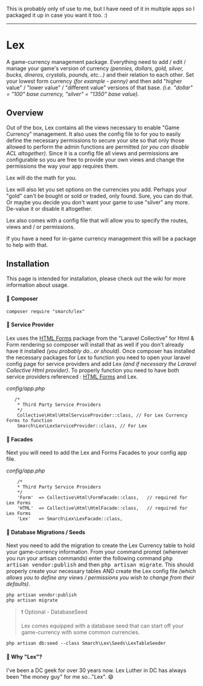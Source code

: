 This is probably only of use to me, but I have need of it in multiple apps so I packaged it up in case you want it too. :)

***

# Lex
A game-currency management package. Everything need to add / edit / manage your game's version of currency _(pennies, dollars, gold, silver, bucks, dineros, crystals, pounds, etc...)_ and their relation to each other. Set your lowest form currency _(for example - penny)_ and then add "higher value" / "lower value" / "different value" versions of that base. _(i.e. "dollar" = "100" base currency, "silver" = "1350" base value)_.

## Overview

Out of the box, Lex contains all the views necessary to enable "Game Currency" management. It also uses the config file to for you to easily define the necessary permissions to secure your site so that only those allowed to perform the admin functions are permitted _(or you can disable ACL altogether)_. Since it is a config file all views and permissions are configurable so you are free to provide your own views and change the permissions the way your app requires them.

Lex will do the math for you.

Lex will also let you set options on the currencies you add. Perhaps your "gold" can't be bought or sold or traded, only found. Sure, you can do that. Or maybe you decide you don't want your game to use "silver" any more. De-value it or disable it altogether.

Lex also comes with a config file that will allow you to specify the routes, views and / or permissions.

If you have a need for in-game currency management this will be a package to help with that.

## Installation

This page is intended for installation, please check out the wiki for more information about usage.

#### :black_square_button: Composer

    composer require "smarch/lex"

#### :pencil: Service Provider

Lex uses the [HTML Forms](https://laravelcollective.com/docs/5.1/html) package from the "Laravel Collective" for Html & Form rendering so composer will install that as well if you don't already have it installed _(you probably do...or should)_. Once composer has installed the necessary packages for Lex to function you need to open your laravel config page for service providers and add Lex _(and if necessary the Laravel Collective Html provider)_. To properly function you need to have both service providers referenced : [HTML Forms](https://laravelcollective.com/docs/5.1/html) and Lex.

*config/app.php*
       
       /*
        * Third Party Service Providers
        */
        Collective\Html\HtmlServiceProvider::class, // For Lex Currency Forms to function
        Smarch\Lex\LexServiceProvider::class, // For Lex

#### :pencil: Facades
Next you will need to add the Lex and Forms Facades to your config app file.

*config/app.php*

        /*
        * Third Party Service Providers
        */
        'Form'  => Collective\Html\FormFacade::class,	// required for Lex Forms
        'HTML'  => Collective\Html\HtmlFacade::class,	// required for Lex Forms
        'Lex'	=> Smarch\Lex\LexFacade::class,

#### :card_index: Database Migrations / Seeds

Next you need to add the migration to create the Lex Currency table to hold your game-currency information. From your command prompt (wherever you run your artisan commands) enter the following command <kbd>php artisan vendor:publish</kbd> and then <kbd>php artisan migrate</kbd>. This should properly create your necessary tables AND create the Lex config file *(which allows you to define any views / permissions you wish to change from their defaults)*.

    php artisan vendor:publish
    php artisan migrate

> :exclamation: Optional - DatabaseSeed
> 
> Lex comes equipped with a database seed that can start off your game-currency with some common currencies.
    
    php artisan db:seed --class Smarch\Lex\Seeds\LexTableSeeder     

#### :trident: Why "Lex"?
I've been a DC geek for over 30 years now. Lex Luther in DC has always been "the money guy" for me so..."Lex". :smile:
   